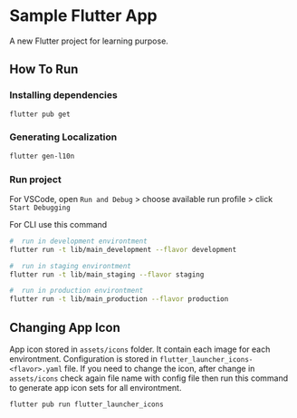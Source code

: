 # Sample Flutter App

A new Flutter project for learning purpose.

## How To Run

### Installing dependencies

```bash
flutter pub get
```

### Generating Localization
```bash
flutter gen-l10n
```

### Run project
For VSCode, open `Run and Debug` > choose available run profile > click `Start Debugging `

For CLI use this command
```bash
#  run in development environtment
flutter run -t lib/main_development --flavor development

#  run in staging environtment
flutter run -t lib/main_staging --flavor staging

#  run in production environtment
flutter run -t lib/main_production --flavor production
```

## Changing App Icon

App icon stored in `assets/icons` folder. It contain each image for each environtment. Configuration is stored in `flutter_launcher_icons-<flavor>.yaml` file. If you need to change the icon, after change in `assets/icons` check again file name with config file then run this command to generate app icon sets for all environtment.

```bash
flutter pub run flutter_launcher_icons
```